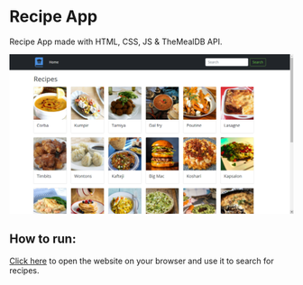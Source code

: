 # Recipe App
Recipe App made with HTML, CSS, JS &amp; TheMealDB API.

![Home image](https://github.com/sinvalbsneto/recipe-app/blob/main/img/home.png)

## How to run:

[Click here](https://sinvalbsneto.github.io/recipe-app/) to open the website on your browser and use it to search for recipes.
